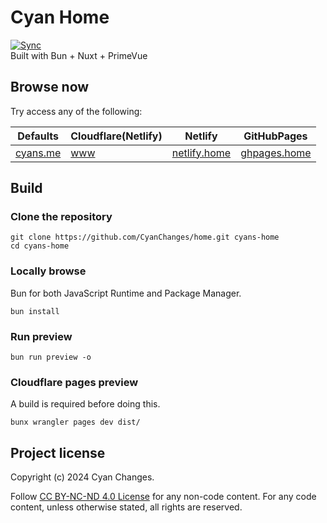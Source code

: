 # Cyan Home
[![Sync](https://github.com/CyanChanges/home/actions/workflows/sync.yml/badge.svg)](https://github.com/CyanChanges/home/actions/workflows/sync.yml)  
Built with Bun + Nuxt + PrimeVue


## Browse now

Try access any of the following:

| Defaults | Cloudflare(Netlify) | Netlify | GitHubPages |  
| -------- | ------------------- | ------- | ----------- |
| [cyans.me](https://cyans.me) | [www](https://www.cyans.me/) | [netlify.home](https://netlify.home.cyans.me/) | [ghpages.home](https://ghpages.home.cyans.me/) |

## Build
### Clone the repository
```shell
git clone https://github.com/CyanChanges/home.git cyans-home
cd cyans-home
```

### Locally browse
Bun for both JavaScript Runtime and Package Manager.

```shell
bun install
```

### Run preview

```shell
bun run preview -o
```

### Cloudflare pages preview
A build is required before doing this.
```shell
bunx wrangler pages dev dist/
```

## Project license
Copyright (c) 2024 Cyan Changes. 

Follow [CC BY-NC-ND 4.0 License](https://creativecommons.org/licenses/by-nc-nd/4.0/) 
for any non-code content.
For any code content, 
unless otherwise stated, all rights are reserved.




